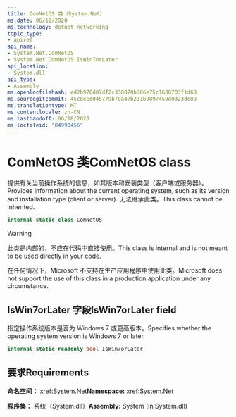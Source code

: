 ```yaml
---
title: ComNetOS 类（System.Net）
ms.date: 06/12/2020
ms.technology: dotnet-networking
topic_type:
- apiref
api_name:
- System.Net.ComNetOS
- System.Net.ComNetOS.IsWin7orLater
api_location:
- System.dll
api_type:
- Assembly
ms.openlocfilehash: ed2b970d07df2c338870b386e75c1688703f1d68
ms.sourcegitcommit: 45c8eed045779b70a47b23169897459d0323dc89
ms.translationtype: MT
ms.contentlocale: zh-CN
ms.lasthandoff: 06/18/2020
ms.locfileid: "84990456"
---
```

# <a name="comnetos-class"></a><span data-ttu-id="10086-102">ComNetOS 类</span><span class="sxs-lookup"><span data-stu-id="10086-102">ComNetOS class</span></span>

<span data-ttu-id="10086-103">提供有关当前操作系统的信息，如其版本和安装类型（客户端或服务器）。</span><span class="sxs-lookup"><span data-stu-id="10086-103">Provides information about the current operating system, such as its version and installation type (client or server).</span></span> <span data-ttu-id="10086-104">无法继承此类。</span><span class="sxs-lookup"><span data-stu-id="10086-104">This class cannot be inherited.</span></span>
  
```csharp  
internal static class ComNetOS
```

> [!WARNING]
> <span data-ttu-id="10086-105">此类是内部的，不应在代码中直接使用。</span><span class="sxs-lookup"><span data-stu-id="10086-105">This class is internal and is not meant to be used directly in your code.</span></span>
>
> <span data-ttu-id="10086-106">在任何情况下，Microsoft 不支持在生产应用程序中使用此类。</span><span class="sxs-lookup"><span data-stu-id="10086-106">Microsoft does not support the use of this class in a production application under any circumstance.</span></span>

## <a name="iswin7orlater-field"></a><span data-ttu-id="10086-107">IsWin7orLater 字段</span><span class="sxs-lookup"><span data-stu-id="10086-107">IsWin7orLater field</span></span>

<span data-ttu-id="10086-108">指定操作系统版本是否为 Windows 7 或更高版本。</span><span class="sxs-lookup"><span data-stu-id="10086-108">Specifies whether the operating system version is Windows 7 or later.</span></span>

```csharp
internal static readonly bool IsWin7orLater
```

## <a name="requirements"></a><span data-ttu-id="10086-109">要求</span><span class="sxs-lookup"><span data-stu-id="10086-109">Requirements</span></span>

<span data-ttu-id="10086-110">**命名空间：** <xref:System.Net></span><span class="sxs-lookup"><span data-stu-id="10086-110">**Namespace:** <xref:System.Net></span></span>

<span data-ttu-id="10086-111">**程序集：** 系统（System.dll）</span><span class="sxs-lookup"><span data-stu-id="10086-111">**Assembly:** System (in System.dll)</span></span>
